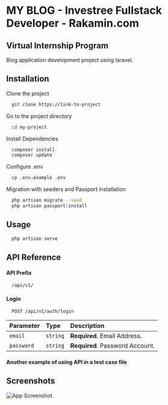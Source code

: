 
# MY BLOG - Investree Fullstack Developer - Rakamin.com
## Virtual Internship Program

Blog application development project using laravel.

## Installation

Clone the project
```bash
  git clone https://link-to-project
```

Go to the project directory
```bash
  cd my-project
```

Install Dependencies
```bash
  composer install
  composer update
```

Configure .env
```bash
  cp .env.example .env
```

Migration with seeders and Passport installation
```bash
  php artisan migrate --seed
  php artisan passport:install
```





## Usage

```bash
  php artisan serve
```


## API Reference

#### API Prefix

```http
  /api/v1/
```

#### Login

```http
  POST /api/v1/auth/login
```

| Parameter | Type     | Description                       |
| :-------- | :------- | :-------------------------------- |
| `email`      | `string` | **Required**. Email Address.|
| `password`      | `string` | **Required**. Password Account.|

#### Another example of using API in a test case file


## Screenshots

![App Screenshot](https://via.placeholder.com/468x300?text=App+Screenshot+Here)


